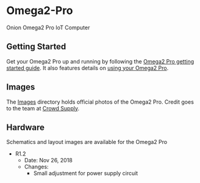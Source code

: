# Omega2-Pro
Onion Omega2 Pro IoT Computer

## Getting Started

Get your Omega2 Pro up and running by following the [Omega2 Pro getting started guide](https://onion.io/omega2-pro-get-started/). It also features details on [using your Omega2 Pro](https://onion.io/omega2-pro-get-started/#usingtheomega2pro).

## Images

The [Images](./Images) directory holds official photos of the Omega2 Pro. Credit goes to the team at [Crowd Supply](https://www.crowdsupply.com/).

## Hardware

Schematics and layout images are available for the Omega2 Pro

* R1.2
    * Date: Nov 26, 2018
    * Changes:
        * Small adjustment for power supply circuit

